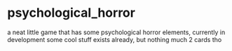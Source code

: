 # psychological_horror
a neat little game that has some psychological horror elements, currently in development
some cool stuff exists already, but nothing much
2 cards tho
